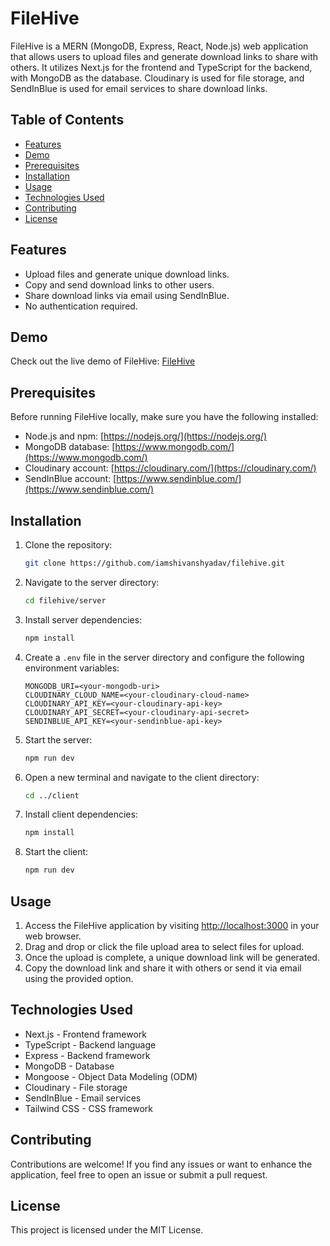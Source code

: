 # FileHive

FileHive is a MERN (MongoDB, Express, React, Node.js) web application that allows users to upload files and generate download links to share with others. It utilizes Next.js for the frontend and TypeScript for the backend, with MongoDB as the database. Cloudinary is used for file storage, and SendInBlue is used for email services to share download links.

## Table of Contents

- [Features](#features)
- [Demo](#demo)
- [Prerequisites](#prerequisites)
- [Installation](#installation)
- [Usage](#usage)
- [Technologies Used](#technologies-used)
- [Contributing](#contributing)
- [License](#license)

## Features

- Upload files and generate unique download links.
- Copy and send download links to other users.
- Share download links via email using SendInBlue.
- No authentication required.

## Demo

Check out the live demo of FileHive: [FileHive](https://filehive.netlify.app/)

## Prerequisites

Before running FileHive locally, make sure you have the following installed:

- Node.js and npm: [https://nodejs.org/](https://nodejs.org/)
- MongoDB database: [https://www.mongodb.com/](https://www.mongodb.com/)
- Cloudinary account: [https://cloudinary.com/](https://cloudinary.com/)
- SendInBlue account: [https://www.sendinblue.com/](https://www.sendinblue.com/)

## Installation

1. Clone the repository:

   ```bash
   git clone https://github.com/iamshivanshyadav/filehive.git
   ```

2. Navigate to the server directory:

   ```bash
   cd filehive/server
   ```

3. Install server dependencies:

   ```bash
   npm install
   ```

4. Create a `.env` file in the server directory and configure the following environment variables:

   ```plaintext
   MONGODB_URI=<your-mongodb-uri>
   CLOUDINARY_CLOUD_NAME=<your-cloudinary-cloud-name>
   CLOUDINARY_API_KEY=<your-cloudinary-api-key>
   CLOUDINARY_API_SECRET=<your-cloudinary-api-secret>
   SENDINBLUE_API_KEY=<your-sendinblue-api-key>
   ```

5. Start the server:

   ```bash
   npm run dev
   ```

6. Open a new terminal and navigate to the client directory:

   ```bash
   cd ../client
   ```

7. Install client dependencies:

   ```bash
   npm install
   ```

8. Start the client:

   ```bash
   npm run dev
   ```

## Usage

1. Access the FileHive application by visiting [http://localhost:3000](http://localhost:3000) in your web browser.
2. Drag and drop or click the file upload area to select files for upload.
3. Once the upload is complete, a unique download link will be generated.
4. Copy the download link and share it with others or send it via email using the provided option.

## Technologies Used

- Next.js - Frontend framework
- TypeScript - Backend language
- Express - Backend framework
- MongoDB - Database
- Mongoose - Object Data Modeling (ODM)
- Cloudinary - File storage
- SendInBlue - Email services
- Tailwind CSS - CSS framework

## Contributing

Contributions are welcome! If you find any issues or want to enhance the application, feel free to open an issue or submit a pull request.

## License

This project is licensed under the MIT License.
